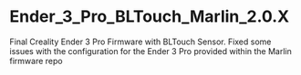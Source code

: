 # Ender_3_Pro_BLTouch_Marlin_2.0.X
Final Creality Ender 3 Pro Firmware with BLTouch Sensor. Fixed some issues with the configuration for the Ender 3 Pro provided within the Marlin firmware repo
